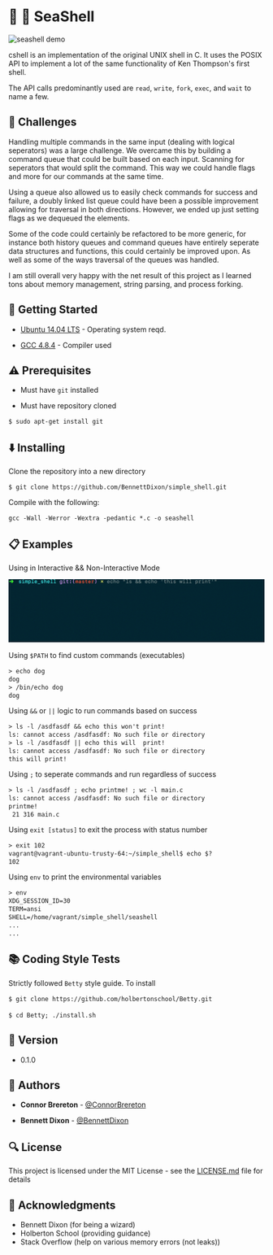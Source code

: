 # :ocean: :shell: SeaShell

![seashell demo](assets/cshell_demo.gif)

cshell is an implementation of the original UNIX shell in C. It uses the POSIX API to implement a lot of the same functionality of Ken Thompson's first shell.

The API calls predominantly used are <code>read</code>, <code>write</code>, <code>fork</code>, <code>exec</code>, and <code>wait</code> to name a few.


## :feet: Challenges

Handling multiple commands in the same input (dealing with logical seperators) was a large challenge. We overcame this by building a command queue that could be built based on each input. Scanning for seperators that would split the command. This way we could handle flags and more for our commands at the same time. 

Using a queue also allowed us to easily check commands for success and failure, a doubly linked list queue could have been a possible improvement allowing for traversal in both directions. However, we ended up just setting flags as we dequeued the elements.

Some of the code could certainly be refactored to be more generic, for instance both history queues and command queues have entirely seperate data structures and functions, this could certainly be improved upon. As well as some of the ways traversal of the queues was handled.

I am still overall very happy with the net result of this project as I learned tons about memory management, string parsing, and process forking.

## :running: Getting Started

* [Ubuntu 14.04 LTS](http://releases.ubuntu.com/14.04/) - Operating system reqd.

* [GCC 4.8.4](https://gcc.gnu.org/gcc-4.8/) - Compiler used


## :warning: Prerequisites

* Must have `git` installed

* Must have repository cloned

```
$ sudo apt-get install git
```


## :arrow_down: Installing

Clone the repository into a new directory

```
$ git clone https://github.com/BennettDixon/simple_shell.git
```
Compile with the following:

```
gcc -Wall -Werror -Wextra -pedantic *.c -o seashell
```


## :clipboard: Examples

Using in Interactive && Non-Interactive Mode

![seashell modes demo](assets/cshell_demo_modes.gif)

Using `$PATH` to find custom commands (executables)

```
> echo dog
dog
> /bin/echo dog
dog
```

Using `&&` or `||` logic to run commands based on success

```
> ls -l /asdfasdf && echo this won't print!
ls: cannot access /asdfasdf: No such file or directory 
> ls -l /asdfasdf || echo this will  print!
ls: cannot access /asdfasdf: No such file or directory
this will print!
```

Using `;` to seperate commands and run regardless of success

```
> ls -l /asdfasdf ; echo printme! ; wc -l main.c
ls: cannot access /asdfasdf: No such file or directory
printme!
 21 316 main.c
```

Using `exit [status]` to exit the process with status number

```
> exit 102
vagrant@vagrant-ubuntu-trusty-64:~/simple_shell$ echo $?
102
```

Using `env` to print the environmental variables

```
> env
XDG_SESSION_ID=30
TERM=ansi
SHELL=/home/vagrant/simple_shell/seashell
...
...
```
## :books: Coding Style Tests

Strictly followed `Betty` style guide. To install

```
$ git clone https://github.com/holbertonschool/Betty.git

$ cd Betty; ./install.sh
```


## :pencil: Version

* 0.1.0



## :blue_book: Authors

* **Connor Brereton** - [@ConnorBrereton](https://github.com/ConnorBrereton/printf)

* **Bennett Dixon** - [@BennettDixon](https://github.com/BennettDixon)



## :mag: License

This project is licensed under the MIT License - see the [LICENSE.md](LICENSE.md) file for details



## :mega: Acknowledgments

* Bennett Dixon (for being a wizard)
* Holberton School (providing guidance)
* Stack Overflow (help on various memory errors (not leaks))
